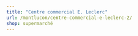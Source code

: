 ```yaml
---
title: "Centre commercial E. Leclerc"
url: /montlucon/centre-commercial-e-leclerc-2/
shop: supermarché
---
```

